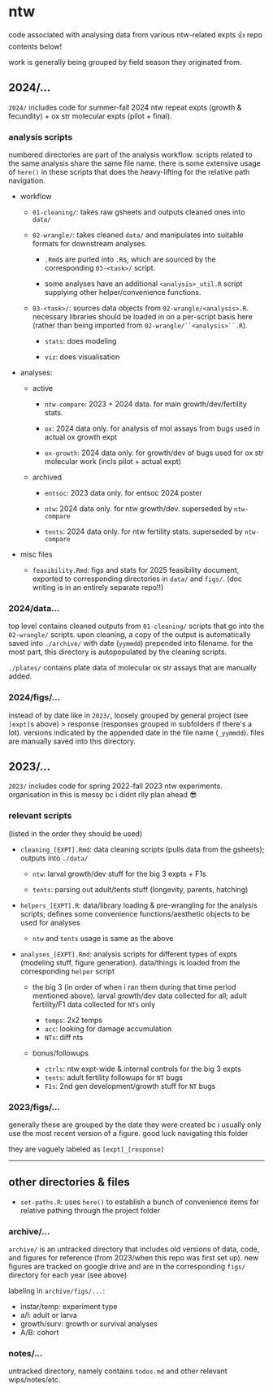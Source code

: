 # ntw

code associated with analysing data from various ntw-related expts 👍 repo contents below!

work is generally being grouped by field season they originated from.

## 2024/...

`2024/` includes code for summer-fall 2024 ntw repeat expts (growth & fecundity) + ox str molecular expts (pilot + final).

### analysis scripts

numbered directories are part of the analysis workflow. scripts related to the same analysis share the same file name. there is some extensive usage of `here()` in these scripts that does the heavy-lifting for the relative path navigation.

-   workflow

    -   `01-cleaning/`: takes raw gsheets and outputs cleaned ones into `data/`

    -   `02-wrangle/`: takes cleaned `data/` and manipulates into suitable formats for downstream analyses.

        -   `.Rmd`s are purled into `.R`s, which are sourced by the corresponding `03-<task>/` script.

        -   some analyses have an additional `<analysis>_util.R` script supplying other helper/convenience functions.

    -   `03-<task>/`: sources data objects from `02-wrangle/<analysis>.R`. necessary libraries should be loaded in on a per-script basis here (rather than being imported from ``` 02-wrangle/``<analysis>``.R ```).

        -   `stats`: does modeling

        -   `viz`: does visualisation

-   analyses:

    -   active

        -   `ntw-compare`: 2023 + 2024 data. for main growth/dev/fertility stats.

        -   `ox`: 2024 data only. for analysis of mol assays from bugs used in actual ox growth expt

        -   `ox-growth`: 2024 data only. for growth/dev of bugs used for ox str molecular work (incls pilot + actual expt)

    -   archived

        -   `entsoc`: 2023 data only. for entsoc 2024 poster

        -   `ntw`: 2024 data only. for ntw growth/dev. superseded by `ntw-compare`

        -   `tents`: 2024 data only. for ntw fertility stats. superseded by `ntw-compare`

-   misc files

    -   `feasibility.Rmd`: figs and stats for 2025 feasibility document, exported to corresponding directories in `data/` and `figs/`. (doc writing is in an entirely separate repo!!)

### 2024/data...

top level contains cleaned outputs from `01-cleaning/` scripts that go into the `02-wrangle/` scripts. upon cleaning, a copy of the output is automatically saved into `./archive/` with date (`yymmdd`) prepended into filename. for the most part, this directory is autopopulated by the cleaning scripts.

`./plates/` contains plate data of molecular ox str assays that are manually added.

### 2024/figs/...

instead of by date like in `2023/`, loosely grouped by general project (see `[expt]`s above) \> response (responses grouped in subfolders if there's a lot). versions indicated by the appended date in the file name (`_yymmdd`). files are manually saved into this directory.

## 2023/...

`2023/` includes code for spring 2022-fall 2023 ntw experiments. organisation in this is messy bc i didnt rlly plan ahead 😎

### relevant scripts

(listed in the order they should be used)

-   `cleaning_[EXPT].Rmd`: data cleaning scripts (pulls data from the gsheets); outputs into `./data/`

    -   `ntw`: larval growth/dev stuff for the big 3 expts + F1s

    -   `tents`: parsing out adult/tents stuff (longevity, parents, hatching)

-   `helpers_[EXPT].R`: data/library loading & pre-wrangling for the analysis scripts; defines some convenience functions/aesthetic objects to be used for analyses

    -   `ntw` and `tents` usage is same as the above

-   `analyses_[EXPT].Rmd`: analysis scripts for different types of expts (modeling stuff, figure generation). data/things is loaded from the corresponding `helper` script

    -   the big 3 (in order of when i ran them during that time period mentioned above). larval growth/dev data collected for all; adult fertility/F1 data collected for `NTs` only

        -   `temps`: 2x2 temps
        -   `acc`: looking for damage accumulation
        -   `NTs`: diff nts

    -   bonus/followups

        -   `ctrls`: ntw expt-wide & internal controls for the big 3 expts
        -   `tents`: adult fertility followups for `NT` bugs
        -   `F1s`: 2nd gen development/growth stuff for `NT` bugs

### 2023/figs/...

generally these are grouped by the date they were created bc i usually only use the most recent version of a figure. good luck navigating this folder

they are vaguely labeled as `[expt]_[response]`

------------------------------------------------------------------------

## other directories & files

-   `set-paths.R`: uses `here()` to establish a bunch of convenience items for relative pathing through the project folder

### archive/...

`archive/` is an untracked directory that includes old versions of data, code, and figures for reference (from 2023/when this repo was first set up). new figures are tracked on google drive and are in the corresponding `figs/` directory for each year (see above)

labeling in `archive/figs/...`:

-   instar/temp: experiment type
-   a/l: adult or larva
-   growth/surv: growth or survival analyses
-   A/B: cohort

### notes/...

untracked directory, namely contains `todos.md` and other relevant wips/notes/etc.
